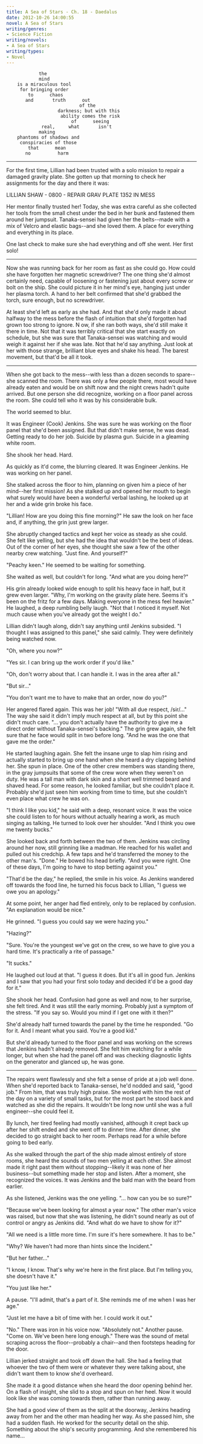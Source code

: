 ```yaml
---
title: A Sea of Stars - Ch. 18 - Daedalus
date: 2012-10-26 14:00:55
novel: A Sea of Stars
writing/genres:
- Science Fiction
writing/novels:
- A Sea of Stars
writing/types:
- Novel
---
```



```
            the
            mind 
    is a miraculous tool
     for bringing order
        to      chaos
       and       truth      out
                           of the
                   darkness; but with this
                    ability comes the risk
                        of      seeing
             real,     what       isn't
            making
    phantoms of shadows and
     conspiracies of those
        that      mean
       no          harm
```

* * *

For the first time, Lillian had been trusted with a solo mission to repair a damaged gravity plate. She gotten up that morning to check her assignments for the day and there it was:

LILLIAN SHAW - 0800 - REPAIR GRAV PLATE 1352 IN MESS

Her mentor finally trusted her! Today, she was extra careful as she collected her tools from the small chest under the bed in her bunk and fastened them around her jumpsuit. Tanaka-sensei had given her the belts--made with a mix of Velcro and elastic bags--and she loved them. A place for everything and everything in its place.

One last check to make sure she had everything and off she went. Her first solo!

<!--more-->

* * *

Now she was running back for her room as fast as she could go. How could she have forgotten her magnetic screwdriver? The one thing she'd almost certainly need, capable of loosening or fastening just about every screw or bolt on the ship. She could picture it in her mind's eye, hanging just under her plasma torch. A hand to her belt confirmed that she'd grabbed the torch, sure enough, but no screwdriver.

At least she'd left as early as she had. And that she'd only made it about halfway to the mess before the flash of intuition that she'd forgotten had grown too strong to ignore. N ow, if she ran both ways, she'd still make it there in time. Not that it was terribly critical that she start exactly on schedule, but she was sure that Tanaka-sensei was watching and would weigh it against her if she was late. Not that he'd say anything. Just look at her with those strange, brilliant blue eyes and shake his head. The barest movement, but that'd be all it took.

* * *

When she got back to the mess--with less than a dozen seconds to spare--she scanned the room. There was only a few people there, most would have already eaten and would be on shift now and the night crews hadn't quite arrived. But one person she did recognize, working on a floor panel across the room. She could tell who it was by his considerable bulk.

The world seemed to blur.

It was Engineer (Cook) Jenkins. She was sure he was working on the floor panel that she'd been assigned. But that didn't make sense, he was dead. Getting ready to do her job. Suicide by plasma gun. Suicide in a gleaming white room.

She shook her head. Hard.

As quickly as it'd come, the blurring cleared. It was Engineer Jenkins. He was working on her panel.

She stalked across the floor to him, planning on given him a piece of her mind--her first mission! As she stalked up and opened her mouth to begin what surely would have been a wonderful verbal lashing, he looked up at her and a wide grin broke his face.

"Lillian! How are you doing this fine morning?" He saw the look on her face and, if anything, the grin just grew larger.

She abruptly changed tactics and kept her voice as steady as she could. She felt like yelling, but she had the idea that wouldn't be the best of ideas. Out of the corner of her eyes, she thought she saw a few of the other nearby crew watching. "Just fine. And yourself?"

"Peachy keen." He seemed to be waiting for something.

She waited as well, but couldn't for long. "And what are you doing here?"

His grin already looked wide enough to split his heavy face in half, but it grew even larger. "Why, I'm working on the gravity plate here. Seems it's been on the fritz for a few days. Making everyone in the mess feel heavier." He laughed, a deep rumbling belly laugh. "Not that I noticed it myself. Not much cause when you've already got the weight I do."

Lillian didn't laugh along, didn't say anything until Jenkins subsided. "I thought I was assigned to this panel," she said calmly. They were definitely being watched now.

"Oh, where you now?"

"Yes sir. I can bring up the work order if you'd like."

"Oh, don't worry about that. I can handle it. I was in the area after all."

"But sir..."

"You don't want me to have to make that an order, now do you?"

Her angered flared again. This was her job! "With all due respect, /sir/..." The way she said it didn't imply much respect at all, but by this point she didn't much care. "... you don't actually have the authority to give me a direct order without Tanaka-sensei's backing." The grin grew again, she felt sure that he face would split in two before long. "And he was the one that gave me the order."

He started laughing again. She felt the insane urge to slap him rising and actually started to bring up one hand when she heard a dry clapping behind her. She spun in place. One of the other crew members was standing there, in the gray jumpsuits that some of the crew wore when they weren't on duty. He was a tall man with dark skin and a short well trimmed beard and shaved head. For some reason, he looked familiar, but she couldn't place it. Probably she'd just seen him working from time to time, but she couldn't even place what crew he was on.

"I think I like you kid," he said with a deep, resonant voice. It was the voice she could listen to for hours without actually hearing a work, as much singing as talking. He turned to look over her shoulder. "And I think you owe me twenty bucks."

She looked back and forth between the two of them. Jenkins was circling around her now, still grinning like a madman. He reached for his wallet and pulled out his credchip. A few taps and he'd transferred the money to the other man's. "Done." He bowed his head briefly. "And you were right. One of these days, I'm going to have to stop betting against you."

"That'd be the day," he replied, the smile in his voice. As Jenkins wandered off towards the food line, he turned his focus back to Lillian, "I guess we owe you an apology."

At some point, her anger had fled entirely, only to be replaced by confusion. "An explanation would be nice."

He grinned. "I guess you could say we were hazing you."

"Hazing?"

"Sure. You're the youngest we've got on the crew, so we have to give you a hard time. It's practically a rite of passage."

"It sucks."

He laughed out loud at that. "I guess it does. But it's all in good fun. Jenkins and I saw that you had your first solo today and decided it'd be a good day for it."

She shook her head. Confusion had gone as well and now, to her surprise, she felt tired. And it was still the early morning. Probably just a symptom of the stress. "If you say so. Would you mind if I get one with it then?"

She'd already half turned towards the panel by the time he responded. "Go for it. And I meant what you said. You're a good kid."

But she'd already turned to the floor panel and was working on the screws that Jenkins hadn't already removed. She felt him watching for a while longer, but when she had the panel off and was checking diagnostic lights on the generator and glanced up, he was gone.

* * *

The repairs went flawlessly and she felt a sense of pride at a job well done. When she'd reported back to Tanaka-sensei, he'd nodded and said, "good job." From him, that was truly high praise. She worked with him the rest of the day on a variety of small tasks, but for the most part he stood back and watched as she did the repairs. It wouldn't be long now until she was a full engineer--she could feel it.

By lunch, her tired feeling had mostly vanished, although it crept back up after her shift ended and she went off to dinner time. After dinner, she decided to go straight back to her room. Perhaps read for a while before going to bed early.

As she walked through the part of the ship made almost entirely of store rooms, she heard the sounds of two men yelling at each other. She almost made it right past them without stopping--likely it was none of her business--but something made her stop and listen. After a moment, she recognized the voices. It was Jenkins and the bald man with the beard from earlier.

As she listened, Jenkins was the one yelling. "... how can you be so sure?"

"Because we've been looking for almost a year now." The other man's voice was raised, but now that she was listening, he didn't sound nearly as out of control or angry as Jenkins did. "And what do we have to show for it?"

"All we need is a little more time. I'm sure it's here somewhere. It has to be."

"Why? We haven't had more than hints since the Incident."

"But her father..."

"I know, I know. That's why we're here in the first place. But I'm telling you, she doesn't have it."

"You just like her."

A pause. "I'll admit, that's a part of it. She reminds me of me when I was her age."

"Just let me have a bit of time with her. I could work it out."

"No." There was iron in his voice now. "Absolutely not." Another pause. "Come on. We've been here long enough." There was the sound of metal scraping across the floor--probably a chair--and then footsteps heading for the door.

Lillian jerked straight and took off down the hall. She had a feeling that whoever the two of them were or whatever they were talking about, she didn't want them to know she'd overheard.

She made it a good distance when she heard the door opening behind her. On a flash of insight, she slid to a stop and spun on her heel. Now it would look like she was coming towards them, rather than running away.

She had a good view of them as the split at the doorway, Jenkins heading away from her and the other man heading her way. As she passed him, she had a sudden flash. He worked for the security detail on the ship. Something about the ship's security programming. And she remembered his name...